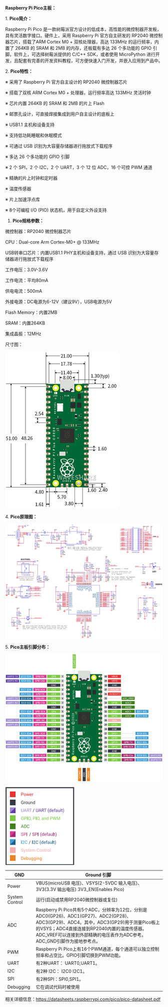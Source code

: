 **Raspberry Pi Pico主板：**

1\. **Pico简介：**

Raspberry Pi Pico 是一款树莓派官方设计的低成本，高性能的微控制器开发板，具有灵活数字接口。硬件上，采用 Raspberry Pi 官方自主研发的 RP2040 微控制器芯片，搭载了ARM Cortex M0 + 双核处理器，高达 133MHz 的运行频率，内置了 264KB 的 SRAM 和 2MB 的内存，还板载有多达 26 个多功能的 GPIO 引脚。软件上，可选择树莓派提供的 C/C++ SDK，或者使用 MicroPython 进行开发，且配套有完善的开发资料教程，可方便快速入门开发，并嵌入应用到产品中。

2\. **Pico特性：**

※ 采用了 Raspberry Pi 官方自主设计的 RP2040 微控制器芯片

※ 搭载了双核 ARM Cortex M0 + 处理器，运行频率高达 133MHz 灵活时钟

※ 芯片内置 264KB 的 SRAM 和 2MB 的片上 Flash

※ 邮票孔设计，可直接焊接集成到用户自主设计的底板上

※ USB1.1 主机和设备支持

※ 支持低功耗睡眠和休眠模式

※ 可通过 USB 识别为大容量存储器进行拖放式下载程序

※ 多达 26 个多功能的 GPIO 引脚

※ 2 个 SPI，2 个 I2C，2 个 UART，3 个 12 位 ADC，16 个可控 PWM 通道

※ 精确的片上时钟和定时器

※ 温度传感器

※ 片上加速浮点库

※ 8个可编程 I/O (PIO) 状态机，用于自定义外设支持

1.  **Pico规格参数：**

微控制器：RP2040 微控制器芯片

CPU：Dual-core Arm Cortex-M0+ @ 133MHz

USB转串口芯片：内置USB1.1 PHY主机和设备支持，通过 USB 识别为大容量存储器进行拖放式下载程序

工作电压：3.0V-3.6V

工作电流：平均80mA

供电电流：500mA

外接电源：DC电源为6-12V（建议9V），USB电源为5V

Flash Memory：内置2MB

SRAM：内置264KB

集成晶振：12MHz

尺寸图：

![](media/38af7a27f3b12adccce407f568f51c92.png)

4\. **Pico原理图：**

![](media/b327f750b39a3ed2db1c3e127edf12d8.png)

5\. **Pico主板引脚分布：**

![](media/59e9b06497ffd329cbc61ed5d17d9a83.png)

![](media/326433c17fd5dbaa51c01a9a88cb8706.png)

| GND             | Ground 引脚                                                                                                                                                                                                                                                     |
|-----------------|-----------------------------------------------------------------------------------------------------------------------------------------------------------------------------------------------------------------------------------------------------------------|
| Power           | VBUS(microUSB 电压)、VSYS(2-5VDC 输入电压)、3V3(3.3V 输出电压) 3V3_EN(Enables Pico)                                                                                                                                                                             |
| System Control  | 运行(启动或禁用RP2040微控制器或复位)                                                                                                                                                                                                                            |
| ADC             | Raspberry Pi Pico共有5个ADC，分辨率为12位，分别是ADC0(GP26)、ADC1(GP27)、ADC2(GP28)、ADC3(GP29)、ADC4。其中，ADC3(GP29)用于测量Pico板上的VSYS；ADC4直接连接到RP2040内置的温度传感器。ADC_VREF可以连接到外部精确的电压表作为ADC参考。ADC_GND引脚作为接地参考点。 |
| PWM             | Raspberry Pi Pico上有16个PWM通道，每个通道可以独立控制频率和占空比。GPIO引脚切换到PWM功能。                                                                                                                                                                     |
| UART            | 有2种UART： UART0,UART1。                                                                                                                                                                                                                                       |
| I2C             | 有2种 I2C： I2C0 I2C1。                                                                                                                                                                                                                                         |
| SPI             | 有2种SPI：SPI0,SPI1。                                                                                                                                                                                                                                           |
| Debugging       | 它在调试代码时被使用                                                                                                                                                                                                                                            |

相关详细信息：<https://datasheets.raspberrypi.com/pico/pico-datasheet.pdf>
